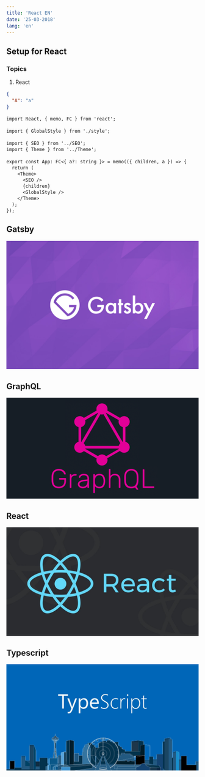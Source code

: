 ```yaml
---
title: 'React EN'
date: '25-03-2018'
lang: 'en'
---
```


## Setup for React

### Topics

1. React

```json
{
  "A": "a"
}
```

```tsx
import React, { memo, FC } from 'react';

import { GlobalStyle } from './style';

import { SEO } from '../SEO';
import { Theme } from '../Theme';

export const App: FC<{ a?: string }> = memo(({ children, a }) => {
  return (
    <Theme>
      <SEO />
      {children}
      <GlobalStyle />
    </Theme>
  );
});
```

## Gatsby

![Gatsby](./images/gatsby.jpg)

## GraphQL

![GraphQL](./images/graphql.png)

## React

![React](./images/react.jpg)

## Typescript

![Typescript](./images/typescript.jpeg)

